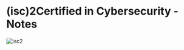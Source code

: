 # (isc)2Certified in Cybersecurity - Notes


![isc2](https://github.com/MGHOST80/CC-Notes/assets/123051087/923f2d49-3257-4bd3-8f1b-7419150b5e3e)
